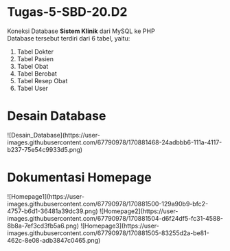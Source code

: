 # Tugas-5-SBD-20.D2
Koneksi Database <b>Sistem Klinik</b> dari MySQL ke PHP
<br>
Database tersebut terdiri dari 6 tabel, yaitu:
<ol>
  <li> Tabel Dokter </li>
  <li> Tabel Pasien </li>
  <li> Tabel Obat </li>
  <li> Tabel Berobat </li>
  <li> Tabel Resep Obat </li>
  <li> Tabel User </li>
</ol>

<h1><b>Desain Database</b></h1>
![Desain_Database](https://user-images.githubusercontent.com/67790978/170881468-24adbbb6-111a-4117-b237-75e54c9933d5.png)

<h1><b> Dokumentasi Homepage </b></h1>
![Homepage1](https://user-images.githubusercontent.com/67790978/170881500-129a90b9-bfc2-4757-b6d1-36481a39dc39.png)
![Homepage2](https://user-images.githubusercontent.com/67790978/170881504-d6f24df5-fc31-4588-8b8a-7ef3cd3fb5a6.png)
![Homepage3](https://user-images.githubusercontent.com/67790978/170881505-83255d2a-be81-462c-8e08-adb3847c0465.png)


  
